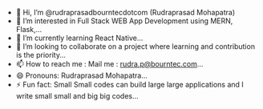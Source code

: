 - 👋 Hi, I’m @rudraprasadbourntecdotcom (Rudraprasad Mohapatra)
- 👀 I’m interested in Full Stack WEB App Development using MERN, Flask,...
- 🌱 I’m currently learning React Native...
- 💞️ I’m looking to collaborate on a project where learning and contribution is the priority...
- 📫 How to reach me : Mail me : rudra.p@bourntec.com...
- 😄 Pronouns: Rudraprasad Mohapatra...
- ⚡ Fun fact: Small Small codes can build large large applications and I write small small and big big codes...

<!---
rudraprasadbourntecdotcom/rudraprasadbourntecdotcom is a ✨ special ✨ repository because its `README.md` (this file) appears on your GitHub profile.
You can click the Preview link to take a look at your changes.
--->
